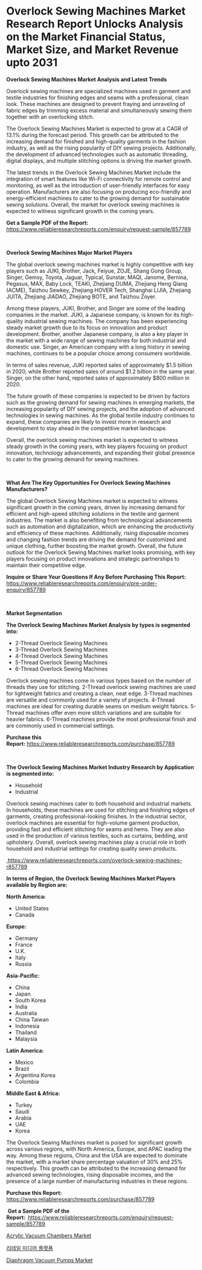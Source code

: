 <p><h1>Overlock Sewing Machines Market Research Report Unlocks Analysis on the Market Financial Status, Market Size, and Market Revenue upto 2031</h1></p><p><strong>Overlock Sewing Machines Market Analysis and Latest Trends</strong></p>
<p><p>Overlock sewing machines are specialized machines used in garment and textile industries for finishing edges and seams with a professional, clean look. These machines are designed to prevent fraying and unraveling of fabric edges by trimming excess material and simultaneously sewing them together with an overlocking stitch.</p><p>The Overlock Sewing Machines Market is expected to grow at a CAGR of 13.1% during the forecast period. This growth can be attributed to the increasing demand for finished and high-quality garments in the fashion industry, as well as the rising popularity of DIY sewing projects. Additionally, the development of advanced technologies such as automatic threading, digital displays, and multiple stitching options is driving the market growth.</p><p>The latest trends in the Overlock Sewing Machines Market include the integration of smart features like Wi-Fi connectivity for remote control and monitoring, as well as the introduction of user-friendly interfaces for easy operation. Manufacturers are also focusing on producing eco-friendly and energy-efficient machines to cater to the growing demand for sustainable sewing solutions. Overall, the market for overlock sewing machines is expected to witness significant growth in the coming years.</p></p>
<p><strong>Get a Sample PDF of the Report:&nbsp;</strong> <a href="https://www.reliableresearchreports.com/enquiry/request-sample/857789">https://www.reliableresearchreports.com/enquiry/request-sample/857789</a></p>
<p>&nbsp;</p>
<p><strong>Overlock Sewing Machines Major Market Players</strong></p>
<p><p>The global overlock sewing machines market is highly competitive with key players such as JUKI, Brother, Jack, Feiyue, ZOJE, Shang Gong Group, Singer, Gemsy, Toyota, Jaguar, Typical, Sunstar, MAQI, Janome, Bernina, Pegasus, MAX, Baby Lock, TEAKI, Zhejiang DUMA, Zhejiang Heng Qiang (ACME), Taizhou Sewkey, Zhejiang HOVER Tech, Shanghai LIJIA, Zhejiang JUITA, Zhejiang JIADAO, Zhejiang BOTE, and Taizhou Zoyer.</p><p>Among these players, JUKI, Brother, and Singer are some of the leading companies in the market. JUKI, a Japanese company, is known for its high-quality industrial sewing machines. The company has been experiencing steady market growth due to its focus on innovation and product development. Brother, another Japanese company, is also a key player in the market with a wide range of sewing machines for both industrial and domestic use. Singer, an American company with a long history in sewing machines, continues to be a popular choice among consumers worldwide.</p><p>In terms of sales revenue, JUKI reported sales of approximately $1.5 billion in 2020, while Brother reported sales of around $1.2 billion in the same year. Singer, on the other hand, reported sales of approximately $800 million in 2020.</p><p>The future growth of these companies is expected to be driven by factors such as the growing demand for sewing machines in emerging markets, the increasing popularity of DIY sewing projects, and the adoption of advanced technologies in sewing machines. As the global textile industry continues to expand, these companies are likely to invest more in research and development to stay ahead in the competitive market landscape.</p><p>Overall, the overlock sewing machines market is expected to witness steady growth in the coming years, with key players focusing on product innovation, technology advancements, and expanding their global presence to cater to the growing demand for sewing machines.</p></p>
<p>&nbsp;</p>
<p><strong>What Are The Key Opportunities For Overlock Sewing Machines Manufacturers?</strong></p>
<p><p>The global Overlock Sewing Machines market is expected to witness significant growth in the coming years, driven by increasing demand for efficient and high-speed stitching solutions in the textile and garment industries. The market is also benefiting from technological advancements such as automation and digitalization, which are enhancing the productivity and efficiency of these machines. Additionally, rising disposable incomes and changing fashion trends are driving the demand for customized and unique clothing, further boosting the market growth. Overall, the future outlook for the Overlock Sewing Machines market looks promising, with key players focusing on product innovations and strategic partnerships to maintain their competitive edge.</p></p>
<p><strong>Inquire or Share Your Questions If Any Before Purchasing This Report:</strong> <a href="https://www.reliableresearchreports.com/enquiry/pre-order-enquiry/857789">https://www.reliableresearchreports.com/enquiry/pre-order-enquiry/857789</a></p>
<p>&nbsp;</p>
<p><strong>Market Segmentation</strong></p>
<p><strong>The Overlock Sewing Machines Market Analysis by types is segmented into:</strong></p>
<p><ul><li>2-Thread Overlock Sewing Machines</li><li>3-Thread Overlock Sewing Machines</li><li>4-Thread Overlock Sewing Machines</li><li>5-Thread Overlock Sewing Machines</li><li>6-Thread Overlock Sewing Machines</li></ul></p>
<p><p>Overlock sewing machines come in various types based on the number of threads they use for stitching. 2-Thread overlock sewing machines are used for lightweight fabrics and creating a clean, neat edge. 3-Thread machines are versatile and commonly used for a variety of projects. 4-Thread machines are ideal for creating durable seams on medium weight fabrics. 5-Thread machines offer even more stitch variations and are suitable for heavier fabrics. 6-Thread machines provide the most professional finish and are commonly used in commercial settings.</p></p>
<p><strong>Purchase this Report:&nbsp;</strong><a href="https://www.reliableresearchreports.com/purchase/857789">https://www.reliableresearchreports.com/purchase/857789</a></p>
<p>&nbsp;</p>
<p><strong>The Overlock Sewing Machines Market Industry Research by Application is segmented into:</strong></p>
<p><ul><li>Household</li><li>Industrial</li></ul></p>
<p><p>Overlock sewing machines cater to both household and industrial markets. In households, these machines are used for stitching and finishing edges of garments, creating professional-looking finishes. In the industrial sector, overlock machines are essential for high-volume garment production, providing fast and efficient stitching for seams and hems. They are also used in the production of various textiles, such as curtains, bedding, and upholstery. Overall, overlock sewing machines play a crucial role in both household and industrial settings for creating quality sewn products.</p></p>
<p><a href="https://www.reliableresearchreports.com/overlock-sewing-machines-r857789">&nbsp;https://www.reliableresearchreports.com/overlock-sewing-machines-r857789</a></p>
<p><strong>In terms of Region, the Overlock Sewing Machines Market Players available by Region are:</strong></p>
<p>
    <p> <strong> North America: </strong>
        <ul>
            <li>United States</li>
            <li>Canada</li>
        </ul>
        </p> 
    <p> <strong> Europe: </strong>
        <ul>
            <li>Germany</li>
            <li>France</li>
            <li>U.K.</li>
            <li>Italy</li>
            <li>Russia</li>
        </ul>
        </p> 
    <p> <strong> Asia-Pacific: </strong>
        <ul>
            <li>China</li>
            <li>Japan</li>
            <li>South Korea</li>
            <li>India</li>
            <li>Australia</li>
            <li>China Taiwan</li>
            <li>Indonesia</li>
            <li>Thailand</li>
            <li>Malaysia</li>
        </ul>
        </p> 
    <p> <strong> Latin America: </strong>
        <ul>
            <li>Mexico</li>
            <li>Brazil</li>
            <li>Argentina Korea</li>
            <li>Colombia</li>
        </ul>
        </p> 
    <p> <strong> Middle East & Africa: </strong>
        <ul>
            <li>Turkey</li>
            <li>Saudi</li>
            <li>Arabia</li>
            <li>UAE</li>
            <li>Korea</li>
        </ul>
    </p>
    </p>
<p><p>The Overlock Sewing Machines market is poised for significant growth across various regions, with North America, Europe, and APAC leading the way. Among these regions, China and the USA are expected to dominate the market, with a market share percentage valuation of 30% and 25% respectively. This growth can be attributed to the increasing demand for advanced sewing technologies, rising disposable incomes, and the presence of a large number of manufacturing industries in these regions.</p></p>
<p><strong>Purchase this Report: </strong><a href="https://www.reliableresearchreports.com/purchase/857789">https://www.reliableresearchreports.com/purchase/857789</a></p>
<p>&nbsp;<strong>Get a Sample PDF of the Report:&nbsp;&nbsp;</strong><a href="https://www.reliableresearchreports.com/enquiry/request-sample/857789">https://www.reliableresearchreports.com/enquiry/request-sample/857789</a></p>
<p><strong></strong></p>
<p><p><a href="https://github.com/dx0328/Market-Research-Report-List-2/blob/main/acrylic-vacuum-chambers-market.md">Acrylic Vacuum Chambers Market</a></p><p><a href="https://github.com/fernandotryO5lson96765/Market-Research-Report-List-1/blob/main/513169526653.md">리테일 미디어 플랫폼</a></p><p><a href="https://github.com/Glendatilghmankmgz0rbhwpy/Market-Research-Report-List-2/blob/main/diaphragm-vacuum-pumps-market.md">Diaphragm Vacuum Pumps Market</a></p></p>